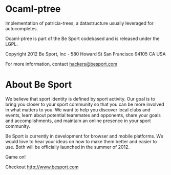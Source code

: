 Ocaml-ptree
===========

Implementation of patricia-trees, a datastructure usually leveraged for autocompletes.

Ocaml-ptree is part of the Be Sport codebased and is released under the LGPL.

Copyright 2012 Be Sport, Inc - 580 Howard St San Francisco 94105 CA USA

For more information, contact hackers@besport.com

About Be Sport
==============

We believe that sport identity is defined by sport activity. Our goal is to bring you closer to your sport community so that you can be more involved in what matters to you. We want to help you discover local clubs and events, learn about potential teammates and opponents, share your goals and accomplishments, and maintain an online presence in your sport community.

Be Sport is currently in development for browser and mobile platforms. We would love to hear your ideas on how to make them better and easier to use. Both will be officially launched in the summer of 2012.

Game on!

Checkout http://www.besport.com